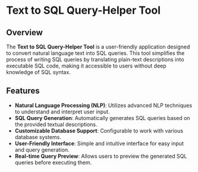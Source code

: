 # Text to SQL Query-Helper Tool

## Overview

The **Text to SQL Query-Helper Tool** is a user-friendly application designed to convert natural language text into SQL queries. This tool simplifies the process of writing SQL queries by translating plain-text descriptions into executable SQL code, making it accessible to users without deep knowledge of SQL syntax.

## Features

- **Natural Language Processing (NLP)**: Utilizes advanced NLP techniques to understand and interpret user input.
- **SQL Query Generation**: Automatically generates SQL queries based on the provided textual descriptions.
- **Customizable Database Support**: Configurable to work with various database systems.
- **User-Friendly Interface**: Simple and intuitive interface for easy input and query generation.
- **Real-time Query Preview**: Allows users to preview the generated SQL queries before executing them.

